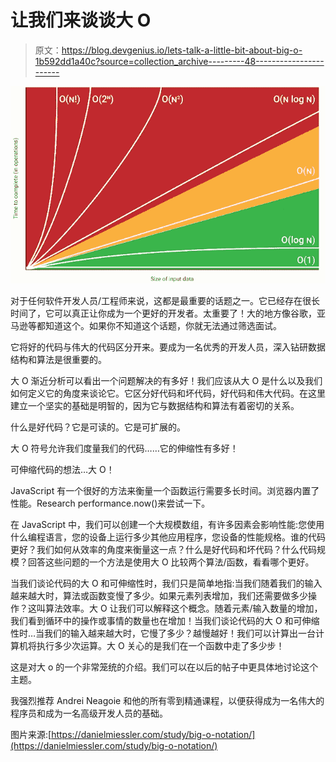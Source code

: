 # 让我们来谈谈大 O

> 原文：<https://blog.devgenius.io/lets-talk-a-little-bit-about-big-o-1b592dd1a40c?source=collection_archive---------48----------------------->

![](img/117473c9db9333d45afab3b5029cb551.png)

对于任何软件开发人员/工程师来说，这都是最重要的话题之一。它已经存在很长时间了，它可以真正让你成为一个更好的开发者。太重要了！大的地方像谷歌，亚马逊等都知道这个。如果你不知道这个话题，你就无法通过筛选面试。

它将好的代码与伟大的代码区分开来。要成为一名优秀的开发人员，深入钻研数据结构和算法是很重要的。

大 O 渐近分析可以看出一个问题解决的有多好！我们应该从大 O 是什么以及我们如何定义它的角度来谈论它。它区分好代码和坏代码，好代码和伟大代码。在这里建立一个坚实的基础是明智的，因为它与数据结构和算法有着密切的关系。

什么是好代码？它是可读的。它是可扩展的。

大 O 符号允许我们度量我们的代码……它的伸缩性有多好！

可伸缩代码的想法…大 O！

JavaScript 有一个很好的方法来衡量一个函数运行需要多长时间。浏览器内置了性能。Research performance.now()来尝试一下。

在 JavaScript 中，我们可以创建一个大规模数组，有许多因素会影响性能:您使用什么编程语言，您的设备上运行多少其他应用程序，您设备的性能规格。谁的代码更好？我们如何从效率的角度来衡量这一点？什么是好代码和坏代码？什么代码规模？回答这些问题的一个方法是使用大 O 比较两个算法/函数，看看哪个更好。

当我们谈论代码的大 O 和可伸缩性时，我们只是简单地指:当我们随着我们的输入越来越大时，算法或函数变慢了多少。如果元素列表增加，我们还需要做多少操作？这叫算法效率。大 O 让我们可以解释这个概念。随着元素/输入数量的增加，我们看到循环中的操作或事情的数量也在增加！当我们谈论代码的大 O 和可伸缩性时…当我们的输入越来越大时，它慢了多少？越慢越好！我们可以计算出一台计算机将执行多少次运算。大 O 关心的是我们在一个函数中走了多少步！

这是对大 o 的一个非常笼统的介绍。我们可以在以后的帖子中更具体地讨论这个主题。

我强烈推荐 Andrei Neagoie 和他的所有零到精通课程，以便获得成为一名伟大的程序员和成为一名高级开发人员的基础。

图片来源:[https://danielmiessler.com/study/big-o-notation/](https://danielmiessler.com/study/big-o-notation/)